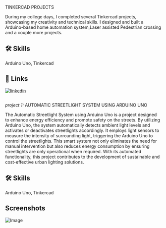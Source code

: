 TINKERCAD PROJECTS

During my college days, I completed several Tinkercad projects, showcasing my creativity and technical skills. I designed and built a Arduino-based home automation system,Laser assisted Pedestrian crossing and a couple more  projects.


## 🛠 Skills
Arduino Uno, Tinkercad

## 🔗 Links
[![linkedin](https://img.shields.io/badge/linkedin-0A66C2?style=for-the-badge&logo=linkedin&logoColor=white)](https://www.linkedin.com/in/nejinjoshy/)









##
_project 1:_ AUTOMATIC STREETLIGHT SYSTEM USING ARDUINO UNO

The Automatic Streetlight System using Arduino Uno is a project designed to enhance energy efficiency and promote safety on the streets. By utilizing Arduino Uno, the system automatically detects ambient light levels and activates or deactivates streetlights accordingly. It employs light sensors to measure the intensity of surrounding light, triggering the Arduino Uno to control the streetlights. This smart system not only eliminates the need for manual intervention but also reduces energy consumption by ensuring streetlights are only operational when required. With its automated functionality, this project contributes to the development of sustainable and cost-effective urban lighting solutions.


## 🛠 Skills
Arduino Uno, Tinkercad

## Screenshots
![Image](https://imgur.com/alTXbdi)




